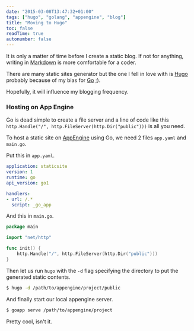 ```yaml
---
date: "2015-03-08T13:47:32+01:00"
tags: ["hugo", "golang", "appengine", "blog"]
title: "Moving to Hugo"
toc: false
readTime: true
autonumber: false
---
```


It is only a matter of time before I create a static blog. If not for anything, writing in [Markdown](http://daringfireball.net/projects/markdown/syntax) is more comfortable for a coder.

There are many static sites generator but the one I fell in love with is [Hugo](http://gohugo.io) probably because of my bias for [Go](http://golang.org) ;).

Hopefully, it will influence my blogging frequency.

### Hosting on App Engine

Go is dead simple to create a file server and a line of code like this `http.Handle("/", http.FileServer(http.Dir("public")))` is all you need.

To host a static site on [AppEngine](http://cloud.google.com/appengine) using Go, we need 2 files `app.yaml` and `main.go`.

Put this in `app.yaml`.

```yaml
application: staticsite
version: 1
runtime: go
api_version: go1

handlers:
- url: /.*
  script: _go_app
```
And this in `main.go`.

```go
package main

import "net/http"

func init() {
	http.Handle("/", http.FileServer(http.Dir("public")))
}
```

Then let us run `hugo` with the `-d` flag specifying the directory to put the generated static contents.

```sh
$ hugo -d /path/to/appengine/project/public
```

And finally start our local appengine server.

```sh
$ goapp serve /path/to/appengine/project
```

Pretty cool, isn't it.
